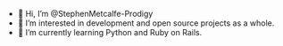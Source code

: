 - 👋 Hi, I’m @StephenMetcalfe-Prodigy
- 👀 I’m interested in development and open source projects as a whole.
- 🌱 I’m currently learning Python and Ruby on Rails.

<!---
StephenMetcalfe-Prodigy/StephenMetcalfe-Prodigy is a ✨ special ✨ repository because its `README.md` (this file) appears on your GitHub profile.
You can click the Preview link to take a look at your changes.
--->
